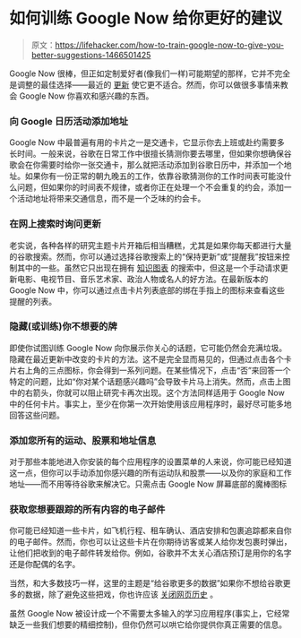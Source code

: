 # 如何训练 Google Now 给你更好的建议

> 原文：<https://lifehacker.com/how-to-train-google-now-to-give-you-better-suggestions-1466501425>

Google Now 很棒，但正如定制爱好者(像我们一样)可能期望的那样，它并不完全是调整的最佳选择——最近的 [更新](https://lifehacker.com/google-search-adds-recurring-reminders-conversational-1464201420) 使它更不适合。然而，你可以做很多事情来教会 Google Now 你喜欢和感兴趣的东西。



### 向 Google 日历活动添加地址

Google Now 中最普遍有用的卡片之一是交通卡，它显示你去上班或赴约需要多长时间。一般来说，谷歌在日常工作中很擅长猜测你要去哪里，但如果你想确保谷歌会在你需要时给你一张交通卡，那么就把活动添加到谷歌日历中，并添加一个地址。如果你有一份正常的朝九晚五的工作，依靠谷歌猜测你的工作时间表可能没什么问题，但如果你的时间表不规律，或者你正在处理一个不会重复的约会，添加一个活动地址将带来交通信息，而不是一个乏味的约会卡。

### 在网上搜索时询问更新

老实说，各种各样的研究主题卡片开箱后相当糟糕，尤其是如果你每天都进行大量的谷歌搜索。然而，你可以通过选择谷歌搜索上的“保持更新”或“提醒我”按钮来控制其中的一些。虽然它只出现在拥有 [知识图表](https://lifehacker.com/five-handy-things-you-can-do-with-googles-new-knowledge-5911330) 的搜索中，但这是一个手动请求更新电影、电视节目、音乐艺术家、政治人物或名人的好方法。在最新版本的 Google Now 中，你可以通过点击卡片列表底部的绑在手指上的图标来查看这些提醒的列表。

### 隐藏(或训练)你不想要的牌

即使你试图训练 Google Now 向你展示你关心的话题，它可能仍然会充满垃圾。隐藏在最近更新中改变的卡片的方法。这不是完全显而易见的，但通过点击各个卡片右上角的三点图标，你会得到一系列问题。在某些情况下，点击“否”来回答一个特定的问题，比如“你对某个话题感兴趣吗”会导致卡片马上消失。然而，点击上图中的右箭头，你就可以阻止研究卡再次出现。这个方法同样适用于 Google Now 中的任何卡片。事实上，至少在你第一次开始使用该应用程序时，最好尽可能多地回答这些问题。

### 添加您所有的运动、股票和地址信息

对于那些本能地进入你安装的每个应用程序的设置菜单的人来说，你可能已经知道这一点，但你可以手动添加你感兴趣的所有运动队和股票——以及你的家庭和工作地址——而不用等待谷歌来解决它。只需点击 Google Now 屏幕底部的魔棒图标

### 获取您想要跟踪的所有内容的电子邮件

你可能已经知道一些卡片，如飞机行程、租车确认、酒店安排和包裹追踪都来自你的电子邮件。然而，你也可以让这些卡片在你期待访客或某人给你发包裹时弹出，让他们把收到的电子邮件转发给你。例如，谷歌并不太关心酒店预订是用你的名字还是你配偶的名字。

当然，和大多数技巧一样，这里的主题是“给谷歌更多的数据”如果你不想给谷歌更多的数据，除了避免这些把戏，你也许应该 [关闭网页历史](https://support.google.com/accounts/answer/54057?hl=en) 。

虽然 Google Now 被设计成一个不需要太多输入的学习应用程序(事实上，它经常缺乏一些我们想要的精细控制)，但你仍然可以哄它给你提供你真正需要的信息。